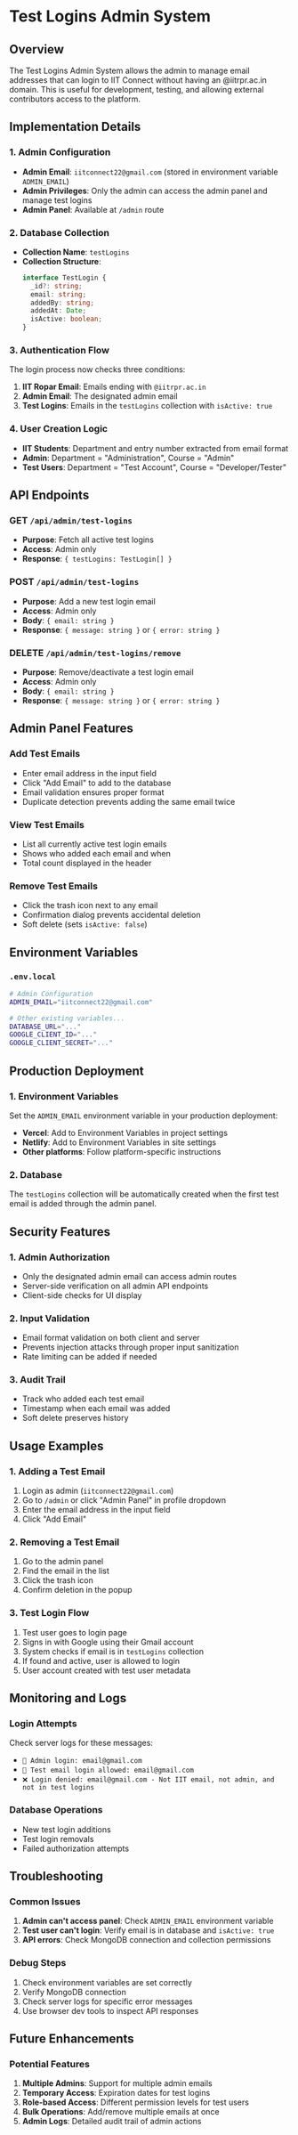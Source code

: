 # Test Logins Admin System

## Overview

The Test Logins Admin System allows the admin to manage email addresses that can login to IIT Connect without having an @iitrpr.ac.in domain. This is useful for development, testing, and allowing external contributors access to the platform.

## Implementation Details

### 1. Admin Configuration

- **Admin Email**: `iitconnect22@gmail.com` (stored in environment variable `ADMIN_EMAIL`)
- **Admin Privileges**: Only the admin can access the admin panel and manage test logins
- **Admin Panel**: Available at `/admin` route

### 2. Database Collection

- **Collection Name**: `testLogins`
- **Collection Structure**:
  ```typescript
  interface TestLogin {
    _id?: string;
    email: string;
    addedBy: string;
    addedAt: Date;
    isActive: boolean;
  }
  ```

### 3. Authentication Flow

The login process now checks three conditions:

1. **IIT Ropar Email**: Emails ending with `@iitrpr.ac.in`
2. **Admin Email**: The designated admin email
3. **Test Logins**: Emails in the `testLogins` collection with `isActive: true`

### 4. User Creation Logic

- **IIT Students**: Department and entry number extracted from email format
- **Admin**: Department = "Administration", Course = "Admin"
- **Test Users**: Department = "Test Account", Course = "Developer/Tester"

## API Endpoints

### GET `/api/admin/test-logins`

- **Purpose**: Fetch all active test logins
- **Access**: Admin only
- **Response**: `{ testLogins: TestLogin[] }`

### POST `/api/admin/test-logins`

- **Purpose**: Add a new test login email
- **Access**: Admin only
- **Body**: `{ email: string }`
- **Response**: `{ message: string }` or `{ error: string }`

### DELETE `/api/admin/test-logins/remove`

- **Purpose**: Remove/deactivate a test login email
- **Access**: Admin only
- **Body**: `{ email: string }`
- **Response**: `{ message: string }` or `{ error: string }`

## Admin Panel Features

### Add Test Emails

- Enter email address in the input field
- Click "Add Email" to add to the database
- Email validation ensures proper format
- Duplicate detection prevents adding the same email twice

### View Test Emails

- List all currently active test login emails
- Shows who added each email and when
- Total count displayed in the header

### Remove Test Emails

- Click the trash icon next to any email
- Confirmation dialog prevents accidental deletion
- Soft delete (sets `isActive: false`)

## Environment Variables

### `.env.local`

```bash
# Admin Configuration
ADMIN_EMAIL="iitconnect22@gmail.com"

# Other existing variables...
DATABASE_URL="..."
GOOGLE_CLIENT_ID="..."
GOOGLE_CLIENT_SECRET="..."
```

## Production Deployment

### 1. Environment Variables

Set the `ADMIN_EMAIL` environment variable in your production deployment:

- **Vercel**: Add to Environment Variables in project settings
- **Netlify**: Add to Environment Variables in site settings
- **Other platforms**: Follow platform-specific instructions

### 2. Database

The `testLogins` collection will be automatically created when the first test email is added through the admin panel.

## Security Features

### 1. Admin Authorization

- Only the designated admin email can access admin routes
- Server-side verification on all admin API endpoints
- Client-side checks for UI display

### 2. Input Validation

- Email format validation on both client and server
- Prevents injection attacks through proper input sanitization
- Rate limiting can be added if needed

### 3. Audit Trail

- Track who added each test email
- Timestamp when each email was added
- Soft delete preserves history

## Usage Examples

### 1. Adding a Test Email

1. Login as admin (`iitconnect22@gmail.com`)
2. Go to `/admin` or click "Admin Panel" in profile dropdown
3. Enter the email address in the input field
4. Click "Add Email"

### 2. Removing a Test Email

1. Go to the admin panel
2. Find the email in the list
3. Click the trash icon
4. Confirm deletion in the popup

### 3. Test Login Flow

1. Test user goes to login page
2. Signs in with Google using their Gmail account
3. System checks if email is in `testLogins` collection
4. If found and active, user is allowed to login
5. User account created with test user metadata

## Monitoring and Logs

### Login Attempts

Check server logs for these messages:

- `👑 Admin login: email@gmail.com`
- `🧪 Test email login allowed: email@gmail.com`
- `❌ Login denied: email@gmail.com - Not IIT email, not admin, and not in test logins`

### Database Operations

- New test login additions
- Test login removals
- Failed authorization attempts

## Troubleshooting

### Common Issues

1. **Admin can't access panel**: Check `ADMIN_EMAIL` environment variable
2. **Test user can't login**: Verify email is in database and `isActive: true`
3. **API errors**: Check MongoDB connection and collection permissions

### Debug Steps

1. Check environment variables are set correctly
2. Verify MongoDB connection
3. Check server logs for specific error messages
4. Use browser dev tools to inspect API responses

## Future Enhancements

### Potential Features

1. **Multiple Admins**: Support for multiple admin emails
2. **Temporary Access**: Expiration dates for test logins
3. **Role-based Access**: Different permission levels for test users
4. **Bulk Operations**: Add/remove multiple emails at once
5. **Admin Logs**: Detailed audit trail of admin actions
